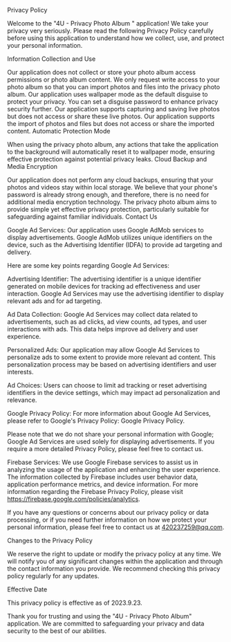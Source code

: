 Privacy Policy

Welcome to the "4U - Privacy Photo Album " application! We take your privacy very seriously. Please read the following Privacy Policy carefully before using this application to understand how we collect, use, and protect your personal information.

Information Collection and Use

Our application does not collect or store your photo album access permissions or photo album content. We only request write access to your photo album so that you can import photos and files into the privacy photo album.
Our application uses wallpaper mode as the default disguise to protect your privacy. You can set a disguise password to enhance privacy security further.
Our application supports capturing and saving live photos but does not access or share these live photos.
Our application supports the import of photos and files but does not access or share the imported content.
Automatic Protection Mode

When using the privacy photo album, any actions that take the application to the background will automatically reset it to wallpaper mode, ensuring effective protection against potential privacy leaks.
Cloud Backup and Media Encryption

Our application does not perform any cloud backups, ensuring that your photos and videos stay within local storage.
We believe that your phone's password is already strong enough, and therefore, there is no need for additional media encryption technology. The privacy photo album aims to provide simple yet effective privacy protection, particularly suitable for safeguarding against familiar individuals.
Contact Us

Google Ad Services: Our application uses Google AdMob services to display advertisements. Google AdMob utilizes unique identifiers on the device, such as the Advertising Identifier (IDFA)  to provide ad targeting and delivery.

Here are some key points regarding Google Ad Services:

Advertising Identifier: The advertising identifier is a unique identifier generated on mobile devices for tracking ad effectiveness and user interaction. Google Ad Services may use the advertising identifier to display relevant ads and for ad targeting.

Ad Data Collection: Google Ad Services may collect data related to advertisements, such as ad clicks, ad view counts, ad types, and user interactions with ads. This data helps improve ad delivery and user experience.

Personalized Ads: Our application may allow Google Ad Services to personalize ads to some extent to provide more relevant ad content. This personalization process may be based on advertising identifiers and user interests.

Ad Choices: Users can choose to limit ad tracking or reset advertising identifiers in the device settings, which may impact ad personalization and relevance.

Google Privacy Policy: For more information about Google Ad Services, please refer to Google's Privacy Policy: Google Privacy Policy.

Please note that we do not share your personal information with Google; Google Ad Services are used solely for displaying advertisements. If you require a more detailed Privacy Policy, please feel free to contact us.

Firebase Services: We use Google Firebase services to assist us in analyzing the usage of the application and enhancing the user experience. The information collected by Firebase includes user behavior data, application performance metrics, and device information. For more information regarding the Firebase Privacy Policy, please visit https://firebase.google.com/policies/analytics.

If you have any questions or concerns about our privacy policy or data processing, or if you need further information on how we protect your personal information, please feel free to contact us at 420237259@qq.com.

Changes to the Privacy Policy

We reserve the right to update or modify the privacy policy at any time. We will notify you of any significant changes within the application and through the contact information you provide. We recommend checking this privacy policy regularly for any updates.

Effective Date

This privacy policy is effective as of 2023.9.23.

Thank you for trusting and using the "4U - Privacy Photo Album" application. We are committed to safeguarding your privacy and data security to the best of our abilities.

